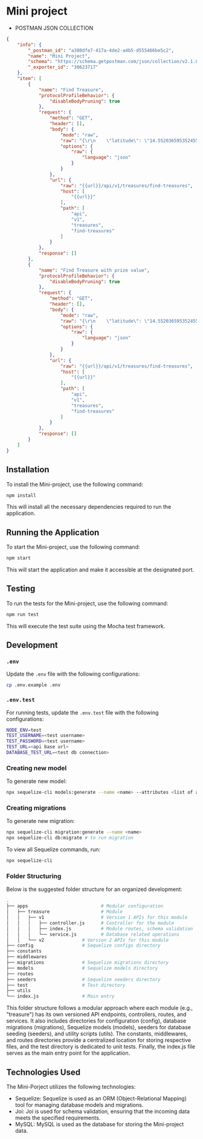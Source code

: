 # Mini project
- POSTMAN JSON COLLECTION
```json
{
	"info": {
		"_postman_id": "a380dfe7-417a-4de2-a4b5-d555466be5c2",
		"name": "Mini Project",
		"schema": "https://schema.getpostman.com/json/collection/v2.1.0/collection.json",
		"_exporter_id": "30623717"
	},
	"item": [
		{
			"name": "Find Treasure",
			"protocolProfileBehavior": {
				"disableBodyPruning": true
			},
			"request": {
				"method": "GET",
				"header": [],
				"body": {
					"mode": "raw",
					"raw": "{\r\n    \"latitude\": \"14.552036595352455\",\r\n    \"longitude\": \"121.01696118771324\",\r\n    \"distance\": \"1\",\r\n    \"prize_value\": \"20\"\r\n}",
					"options": {
						"raw": {
							"language": "json"
						}
					}
				},
				"url": {
					"raw": "{{url}}/api/v1/treasures/find-treasures",
					"host": [
						"{{url}}"
					],
					"path": [
						"api",
						"v1",
						"treasures",
						"find-treasures"
					]
				}
			},
			"response": []
		},
		{
			"name": "Find Treasure with prize value",
			"protocolProfileBehavior": {
				"disableBodyPruning": true
			},
			"request": {
				"method": "GET",
				"header": [],
				"body": {
					"mode": "raw",
					"raw": "{\r\n    \"latitude\": \"14.552036595352455\",\r\n    \"longitude\": \"121.01696118771324\",\r\n    \"distance\": \"1\",\r\n    \"prize_value\": 10\r\n}",
					"options": {
						"raw": {
							"language": "json"
						}
					}
				},
				"url": {
					"raw": "{{url}}/api/v1/treasures/find-treasures",
					"host": [
						"{{url}}"
					],
					"path": [
						"api",
						"v1",
						"treasures",
						"find-treasures"
					]
				}
			},
			"response": []
		}
	]
}
```

## Installation

To install the Mini-project, use the following command:
```bash
npm install
```
This will install all the necessary dependencies required to run the application.

## Running the Application

To start the Mini-project, use the following command:
```bash
npm start
```
This will start the application and make it accessible at the designated port.

## Testing

To run the tests for the Mini-project, use the following command:
```bash
npm run test
```
This will execute the test suite using the Mocha test framework.

## Development
### `.env`

Update the `.env` file with the following configurations:

``` bash
cp .env.example .env
```

### `.env.test`

For running tests, update the `.env.test` file with the following configurations:

```bash
NODE_ENV=test
TEST_USERNAME=<test username>
TEST_PASSWORD=<test username>
TEST_URL=<api base url>
DATABASE_TEST_URL=<test db connection>
```

### Creating new model

To generate new model:
```bash
npx sequelize-cli models:generate --name <name> --attributes <list of attributes>
```

### Creating migrations

To generate new migration:
```bash
npx sequelize-cli migration:generate --name <name>
npx sequelize-cli db:migrate # to run migration
```

To view all Sequelize commands, run:
```bash
npx sequelize-cli
```

### Folder Structuring
Below is the suggested folder structure for an organized development: 
```bash
.
├── apps                    	   # Modular configuration
│   ├── treasure                   # Module
│   │   ├── v1              	   # Version 1 APIs for this module
│   │   │   ├── controller.js      # Controller for the module
│   │   │   ├── index.js           # Module routes, schema validation
│   │   │   └── service.js         # Database related operations
│   │   └── v2              # Version 2 APIs for this module
├── config                  # Sequelize configs directory
├── constants
├── middlewares
├── migrations              # Sequelize migrations directory
├── models                  # Sequelize models directory
├── routes
├── seeders                 # Sequelize seeders directory
├── test                    # Test directory
├── utils
└── index.js                # Main entry
```

This folder structure follows a modular approach where each module (e.g., "treasure") has its own versioned API endpoints, controllers, routes, and services. It also includes directories for configuration (config), database migrations (migrations), Sequelize models (models), seeders for database seeding (seeders), and utility scripts (utils). The constants, middlewares, and routes directories provide a centralized location for storing respective files, and the test directory is dedicated to unit tests. Finally, the index.js file serves as the main entry point for the application.


## Technologies Used

The Mini-Porject utilizes the following technologies:

- Sequelize: Sequelize is used as an ORM (Object-Relational Mapping) tool for managing database models and migrations.
- Joi: Joi is used for schema validation, ensuring that the incoming data meets the specified requirements.
- MySQL: MySQL is used as the database for storing the Mini-project data.
